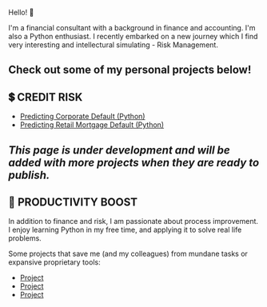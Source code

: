 Hello! 👋 

I'm a financial consultant with a background in finance and accounting. I'm also a Python enthusiast. I recently embarked on a new journey which I find very interesting and intellectural simulating - Risk Management. 

Check out some of my personal projects below!
---

## 💲 CREDIT RISK
- [Predicting Corporate Default (Python)](https://github.com/Hoale2908/Predicting-Company-Default/blob/main/README.md)
- [Predicting Retail Mortgage Default (Python)](https://github.com/Hoale2908/retail_mortgage/blob/a4f35e5efdadcb9ecf4a7e41cda5a45583035766/Retail%20Mortgage%20Portfolio%20Model.ipynb)



*This page is under development and will be added with more projects when they are ready to publish.*
---

## 🔋 PRODUCTIVITY BOOST 
In addition to finance and risk, I am passionate about process improvement. I enjoy learning Python in my free time, and applying it to solve real life problems. 

Some projects that save me (and my colleagues) from mundane tasks or expansive proprietary tools:

- [Project ](link)
- [Project ](link)
- [Project ](link)